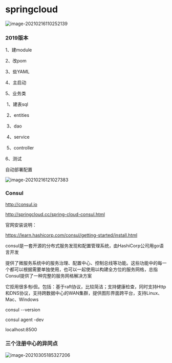 
# springcloud

![image-20210216110252139](E:\studyspace\java\springcloud\README.assets\image-20210216110252139.png)

### 2019版本

1、建module

2、改pom

3、些YAML

4、主启动

5、业务类

​    1、建表sql

​    2、entities

​    3、dao

​    4、service

​    5、controller

6、测试



自动部署配置

![image-20210216121027383](E:\studyspace\java\springcloud\README.assets\image-20210216121027383.png)





### Consul

 http://consul.io

http://springcloud.cc/spring-cloud-consul.html

官网安装说明：

https://learn.hashicorp.com/consul/getting-started/install.html

consul是一套开源的分布式服务发现和配置管理系统，由HashiCorp公司用go语言开发

提供了微服务系统中的服务治理、配置中心、控制总线等功能。这些功能中的每一个都可以根据需要单独使用，也可以一起使用以构建全方位的服务网格，总指Consul提供了一种完整的服务网格解决方案

它拒用很多有i但。包括：基于raft协议，比较简洁；支持健康检查，同时支持Http和DNS协议，支持跨数据中心的WAN集群，提供图形界面跨平台，支持Linux、Mac、Windows

consul --version

consul agent -dev

localhost:8500



### 三个注册中心的异同点

![image-20210305185327206](E:\studyspace\java\springcloud\README.assets\image-20210305185327206.png)